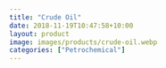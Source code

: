 ```yaml
---
title: "Crude Oil"
date: 2018-11-19T10:47:58+10:00
layout: product
image: images/products/crude-oil.webp
categories: ["Petrochemical"]
---
```

